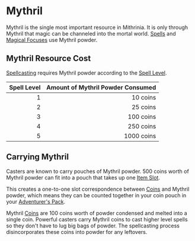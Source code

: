 # Mythril

Mythril is the single most important resource in Mithrinia. It is only through Mythril that magic can be channeled into the mortal world. [Spells](../Spells.md) and [Magical Focuses](Magical%20Focus.md) use Mythril powder.

## Mythril Resource Cost

[Spellcasting](Spellcasting.md) requires Mythril powder according to the [Spell Level](../Spells/Spell%20Level.md).

| Spell Level | Amount of Mythril Powder Consumed |
| ----------: | --------------------------------: |
|           1 |                          10 coins |
|           2 |                          25 coins |
|           3 |                         100 coins |
|           4 |                         250 coins |
|           5 |                        1000 coins |

## Carrying Mythril

Casters are known to carry pouches of Mythril powder. 500 coins worth of Mythril powder can fit into a pouch that takes up one [Item Slot](../../Player%20Characters/Derived%20Statistics/Item%20Slots.md).

This creates a one-to-one slot correspondence between [Coins](../../Resources%20for%20GMs/Economy/Coins.md) and Mythril powder, which means they can be counted together in your coin pouch in your [Adventurer's Pack](../../Items%20and%20Gear/Gear/100%20Coins/Adventurer's%20Pack.md).

Mythril [Coins](../../Resources%20for%20GMs/Economy/Coins.md#Imperial%20Currency%20and%20Availability) are 100 coins worth of powder condensed and melted into a single coin. Powerful casters carry Mythril coins to cast higher level spells so they don't have to lug big bags of powder. The spellcasting process disincorporates these coins into powder for any leftovers.
